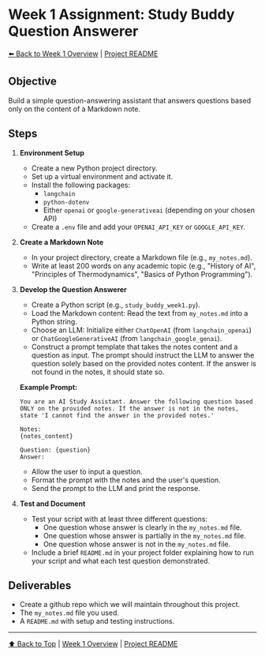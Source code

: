 # Week 1 Assignment: Study Buddy Question Answerer

[⬅️ Back to Week 1 Overview](week1.md) | [Project README](../Readme.md)

## Objective

Build a simple question-answering assistant that answers questions based only on the content of a Markdown note.

## Steps

1. **Environment Setup**
   - Create a new Python project directory.
   - Set up a virtual environment and activate it.
   - Install the following packages:
     - `langchain`
     - `python-dotenv`
     - Either `openai` or `google-generativeai` (depending on your chosen API)
   - Create a `.env` file and add your `OPENAI_API_KEY` or `GOOGLE_API_KEY`.

2. **Create a Markdown Note**
   - In your project directory, create a Markdown file (e.g., `my_notes.md`).
   - Write at least 200 words on any academic topic (e.g., "History of AI", "Principles of Thermodynamics", "Basics of Python Programming").

3. **Develop the Question Answerer**
   - Create a Python script (e.g., `study_buddy_week1.py`).
   - Load the Markdown content: Read the text from `my_notes.md` into a Python string.
   - Choose an LLM: Initialize either `ChatOpenAI` (from `langchain_openai`) or `ChatGoogleGenerativeAI` (from `langchain_google_genai`).
   - Construct a prompt template that takes the notes content and a question as input. The prompt should instruct the LLM to answer the question solely based on the provided notes content. If the answer is not found in the notes, it should state so.

   **Example Prompt:**
   ```
   You are an AI Study Assistant. Answer the following question based ONLY on the provided notes. If the answer is not in the notes, state 'I cannot find the answer in the provided notes.'

   Notes:
   {notes_content}

   Question: {question}
   Answer:
   ```

   - Allow the user to input a question.
   - Format the prompt with the notes and the user's question.
   - Send the prompt to the LLM and print the response.

4. **Test and Document**
   - Test your script with at least three different questions:
     - One question whose answer is clearly in the `my_notes.md` file.
     - One question whose answer is partially in the `my_notes.md` file.
     - One question whose answer is not in the `my_notes.md` file.
   - Include a brief `README.md` in your project folder explaining how to run your script and what each test question demonstrated.

## Deliverables

- Create a github repo which we will maintain throughout this project.
- The `my_notes.md` file you used.
- A `README.md` with setup and testing instructions.

---

[⬆️ Back to Top](#week-1-assignment-study-buddy-question-answerer) | [Week 1 Overview](week1.md) | [Project README](../Readme.md)
